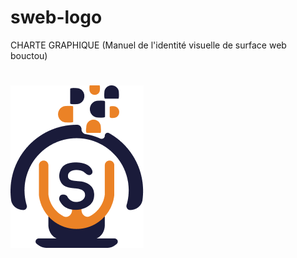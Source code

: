 # sweb-logo
CHARTE GRAPHIQUE (Manuel de l'identité visuelle de surface web bouctou)

<!-- ***https://github.com/madymadesc/sweb-logo/blob/main/image/logo.png -->

# ![left 100%](https://github.com/madymadesc/sweb-logo/blob/main/image/logo.png)
